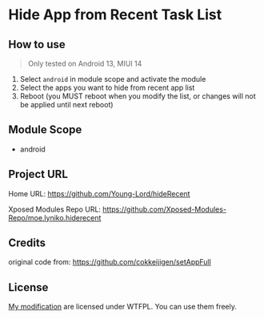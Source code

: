 # Hide App from Recent Task List

## How to use

> Only tested on Android 13, MIUI 14

1. Select `android` in module scope and activate the module
2. Select the apps you want to hide from recent app list
3. Reboot (you MUST reboot when you modify the list, or changes will not be applied until next reboot)

## Module Scope

- android

## Project URL

Home URL: <https://github.com/Young-Lord/hideRecent>

Xposed Modules Repo URL: <https://github.com/Xposed-Modules-Repo/moe.lyniko.hiderecent>

## Credits

original code from: <https://github.com/cokkeijigen/setAppFull>

## License

[My modification](https://github.com/Young-Lord/hideRecent/blob/master/app/src/main/java/moe/lyniko/hiderecent/MainHook.java#L34-L49) are licensed under WTFPL. You can use them freely.
